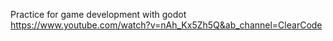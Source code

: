 Practice for game development with godot https://www.youtube.com/watch?v=nAh_Kx5Zh5Q&ab_channel=ClearCode

